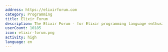 ```yaml
---
address: https://elixirforum.com
category: Programming
title: Elixir Forum
description: The Elixir Forum - for Elixir programming language enthusiasts!
userCount: 10185
icon: elixir-forum.png
activity: high
language: en
---
```

